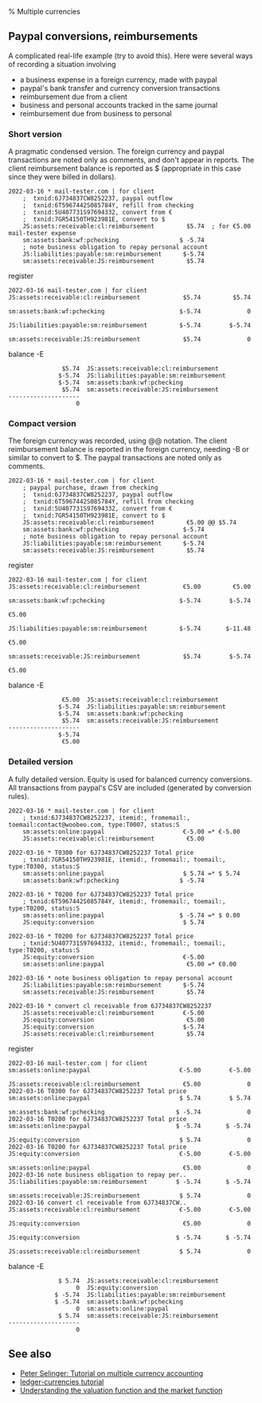 % Multiple currencies

## Paypal conversions, reimbursements

A complicated real-life example (try to avoid this). 
Here were several ways of recording a situation involving

- a business expense in a foreign currency, made with paypal
- paypal's bank transfer and currency conversion transactions
- reimbursement due from a client
- business and personal accounts tracked in the same journal
- reimbursement due from business to personal

### Short version

A pragmatic condensed version.
The foreign currency and paypal transactions are noted only as comments, and don't appear in reports.
The client reimbursement balance is reported as $ (appropriate in this case since they were billed in dollars).

```journal
2022-03-16 * mail-tester.com | for client
    ;  txnid:6J734837CW8252237, paypal outflow
    ;  txnid:6T5967442S085784Y, refill from checking
    ;  txnid:5U407731S97694332, convert from €
    ;  txnid:7GR54150TH923981E, convert to $
    JS:assets:receivable:cl:reimbursement         $5.74  ; for €5.00 mail-tester expense
    sm:assets:bank:wf:pchecking                 $ -5.74
    ; note business obligation to repay personal account
    JS:liabilities:payable:sm:reimbursement      $-5.74
    sm:assets:receivable:JS:reimbursement         $5.74
```

register
```
2022-03-16 mail-tester.com | for client             JS:assets:receivable:cl:reimbursement            $5.74         $5.74
                                                    sm:assets:bank:wf:pchecking                     $-5.74             0
                                                    JS:liabilities:payable:sm:reimbursement         $-5.74        $-5.74
                                                    sm:assets:receivable:JS:reimbursement            $5.74             0
```

balance -E
```
               $5.74  JS:assets:receivable:cl:reimbursement
              $-5.74  JS:liabilities:payable:sm:reimbursement
              $-5.74  sm:assets:bank:wf:pchecking
               $5.74  sm:assets:receivable:JS:reimbursement
--------------------
                   0  
```

### Compact version

The foreign currency was recorded, using @@ notation.
The client reimbursement balance is reported in the foreign currency, needing -B or similar to convert to $.
The paypal transactions are noted only as comments.

```journal
2022-03-16 * mail-tester.com | for client
    ; paypal purchase, drawn from checking
    ;  txnid:6J734837CW8252237, paypal outflow
    ;  txnid:6T5967442S085784Y, refill from checking
    ;  txnid:5U407731S97694332, convert from €
    ;  txnid:7GR54150TH923981E, convert to $
    JS:assets:receivable:cl:reimbursement         €5.00 @@ $5.74
    sm:assets:bank:wf:pchecking                  $-5.74
    ; note business obligation to repay personal account
    JS:liabilities:payable:sm:reimbursement      $-5.74
    sm:assets:receivable:JS:reimbursement         $5.74
```

register
```
2022-03-16 mail-tester.com | for client             JS:assets:receivable:cl:reimbursement            €5.00         €5.00
                                                    sm:assets:bank:wf:pchecking                     $-5.74        $-5.74
                                                                                                                   €5.00
                                                    JS:liabilities:payable:sm:reimbursement         $-5.74       $-11.48
                                                                                                                   €5.00
                                                    sm:assets:receivable:JS:reimbursement            $5.74        $-5.74
                                                                                                                   €5.00
```

balance -E
```
               €5.00  JS:assets:receivable:cl:reimbursement
              $-5.74  JS:liabilities:payable:sm:reimbursement
              $-5.74  sm:assets:bank:wf:pchecking
               $5.74  sm:assets:receivable:JS:reimbursement
--------------------
              $-5.74
               €5.00  
```
    

### Detailed version

A fully detailed version.
Equity is used for balanced currency conversions.
All transactions from paypal's CSV are included (generated by conversion rules).

```journal
2022-03-16 * mail-tester.com | for client
    ; txnid:6J734837CW8252237, itemid:, fromemail:, toemail:contact@woobeo.com, type:T0007, status:S
    sm:assets:online:paypal                      €-5.00 =* €-5.00
    JS:assets:receivable:cl:reimbursement         €5.00

2022-03-16 * T0300 for 6J734837CW8252237 Total price
    ; txnid:7GR54150TH923981E, itemid:, fromemail:, toemail:, type:T0300, status:S
    sm:assets:online:paypal                      $ 5.74 =* $ 5.74
    sm:assets:bank:wf:pchecking                 $ -5.74

2022-03-16 * T0200 for 6J734837CW8252237 Total price
    ; txnid:6T5967442S085784Y, itemid:, fromemail:, toemail:, type:T0200, status:S
    sm:assets:online:paypal                     $ -5.74 =* $ 0.00
    JS:equity:conversion                         $ 5.74

2022-03-16 * T0200 for 6J734837CW8252237 Total price
    ; txnid:5U407731S97694332, itemid:, fromemail:, toemail:, type:T0200, status:S
    JS:equity:conversion                         €-5.00
    sm:assets:online:paypal                       €5.00 =* €0.00

2022-03-16 * note business obligation to repay personal account
    JS:liabilities:payable:sm:reimbursement      $-5.74
    sm:assets:receivable:JS:reimbursement         $5.74

2022-03-16 * convert cl receivable from 6J734837CW8252237
    JS:assets:receivable:cl:reimbursement        €-5.00
    JS:equity:conversion                          €5.00
    JS:equity:conversion                         $-5.74
    JS:assets:receivable:cl:reimbursement         $5.74
```

register
```
2022-03-16 mail-tester.com | for client             sm:assets:online:paypal                         €-5.00        €-5.00
                                                    JS:assets:receivable:cl:reimbursement            €5.00             0
2022-03-16 T0300 for 6J734837CW8252237 Total price  sm:assets:online:paypal                         $ 5.74        $ 5.74
                                                    sm:assets:bank:wf:pchecking                    $ -5.74             0
2022-03-16 T0200 for 6J734837CW8252237 Total price  sm:assets:online:paypal                        $ -5.74       $ -5.74
                                                    JS:equity:conversion                            $ 5.74             0
2022-03-16 T0200 for 6J734837CW8252237 Total price  JS:equity:conversion                            €-5.00        €-5.00
                                                    sm:assets:online:paypal                          €5.00             0
2022-03-16 note business obligation to repay per..  JS:liabilities:payable:sm:reimbursement        $ -5.74       $ -5.74
                                                    sm:assets:receivable:JS:reimbursement           $ 5.74             0
2022-03-16 convert cl receivable from 6J734837CW..  JS:assets:receivable:cl:reimbursement           €-5.00        €-5.00
                                                    JS:equity:conversion                             €5.00             0
                                                    JS:equity:conversion                           $ -5.74       $ -5.74
                                                    JS:assets:receivable:cl:reimbursement           $ 5.74             0
```

balance -E
```
              $ 5.74  JS:assets:receivable:cl:reimbursement
                   0  JS:equity:conversion
             $ -5.74  JS:liabilities:payable:sm:reimbursement
             $ -5.74  sm:assets:bank:wf:pchecking
                   0  sm:assets:online:paypal
              $ 5.74  sm:assets:receivable:JS:reimbursement
--------------------
                   0  
```

## See also

- [Peter Selinger: Tutorial on multiple currency accounting](http://www.mscs.dal.ca/~selinger/accounting/tutorial.html)
- [ledger-currencies tutorial](https://github.com/mikekchar/ledger-currencies)
- [Understanding the valuation function and the market function](https://groups.google.com/d/msg/ledger-cli/dc6F-HvZOyE/5IuoxzMOBwAJ)
